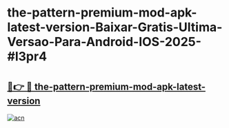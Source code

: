 # the-pattern-premium-mod-apk-latest-version-Baixar-Gratis-Ultima-Versao-Para-Android-IOS-2025-#l3pr4

# <h2><a href="https://ainizakaria.my?title=the-pattern-premium-mod-apk-latest-version&ref=22M">🔗👉 🔴 the-pattern-premium-mod-apk-latest-version</a></h2>

[![acn](https://github.com/user-attachments/assets/0f9c940e-d8b0-45ae-aac7-cd30a18b3e1c)](https://ainizakaria.my?title=the-pattern-premium-mod-apk-latest-version&ref=22M)

